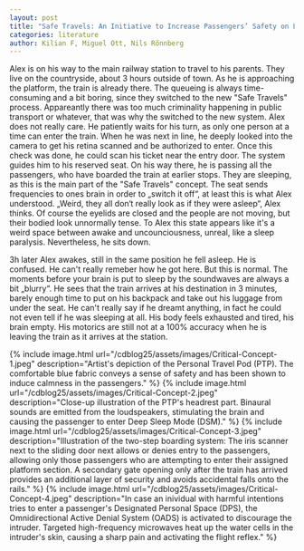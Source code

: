 ```yaml
---
layout: post
title: "Safe Travels: An Initiative to Increase Passengers’ Safety on Long-Distance Public Transportation"
categories: literature
author: Kilian F, Miguel Ott, Nils Rönnberg
---
```


Alex is on his way to the main railway station to travel to his parents. They live on the countryside, about 3 hours outside of town. 
As he is approaching the platform, the train is already there. The queueing is always time-consuming and a bit boring, since they switched to the new "Safe Travels" process. Appareantly there was too much criminality happening in public transport or whatever, that was why the switched to the new system. Alex does not really care. He patiently waits for his turn, as only one person at a time can enter the train. 
When he was next in line, he deeply looked into the camera to get his retina scanned and be authorized to enter. Once this check was done, he could scan his ticket near the entry door. 
The system guides him to his reserved seat. On his way there, he is passing all the passengers, who have boarded the train at earlier stops. They are sleeping, as this is the main part of the "Safe Travels" concept. 
The seat sends frequencies to ones brain in order to „switch it off“, at least this is what Alex understood. 
„Weird, they all don‘t really look as if they were asleep“, Alex thinks. Of course the eyelids are closed and the people are not moving, but their bodied look unnormally tense. To Alex this state appears like it's a weird space between awake and uncounciousness, unreal, like a sleep paralysis. Nevertheless, he sits down.

3h later Alex awakes, still in the same position he fell asleep. He is confused. He can't really remeber how he got here.
But this is normal. The moments before your brain is put to sleep by the soundwaves are always a bit „blurry“. 
He sees that the train arrives at his destination in 3 minutes, barely enough time to put on his backpack and take out his luggage from under the seat. He can't really say if he dreamt anything, in fact he could not even tell if he was sleeping at all. His body feels exhausted and tired, his brain empty. His motorics are still not at a 100% accuracy when he is leaving the train as it arrives at the station.

{% include image.html url="/cdblog25/assets/images/Critical-Concept-1.jpeg" description="Artist's depiction of the Personal Travel Pod (PTP). The comfortable blue fabric conveys a sense of safety and has been shown to induce calmness in the passengers." %}
{% include image.html url="/cdblog25/assets/images/Critical-Concept-2.jpeg" description="Close-up illustration of the PTP's headrest part. Binaural sounds are emitted from the loudspeakers, stimulating the brain and causing the passenger to enter Deep Sleep Mode (DSM)." %}
{% include image.html url="/cdblog25/assets/images/Critical-Concept-3.jpeg" description="Illustration of the two-step boarding system: The iris scanner next to the sliding door next allows or denies entry to the passengers, allowing only those passengers who are attempting to enter their assigned platform section. A secondary gate opening only after the train has arrived provides an additional layer of security and avoids accidental falls onto the rails." %}
{% include image.html url="/cdblog25/assets/images/Critical-Concept-4.jpeg" description="In case an inividual with harmful intentions tries to enter a passenger's Designated Personal Space (DPS), the Omnidirectional Active Denial System (OADS) is activated to discourage the intruder. Targeted high-frequency microwaves heat up the water cells in the intruder's skin, causing a sharp pain and activating the flight reflex." %}
